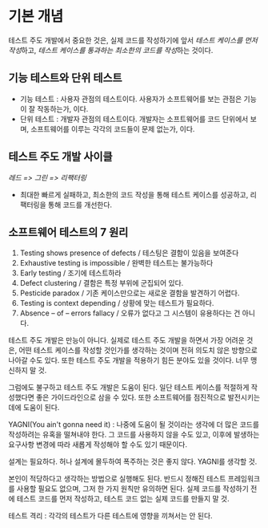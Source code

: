 # 기본 개념

테스트 주도 개발에서 중요한 것은, 실제 코드를 작성하기에 앞서 *테스트 케이스를 먼저 작성*하고, *테스트 케이스를 통과하는 최소한의 코드를 작성*하는 것이다.

## 기능 테스트와 단위 테스트
- 기능 테스트 : 사용자 관점의 테스트이다. 사용자가 소프트웨어를 보는 관점은 기능이 잘 작동하는가, 이다.
- 단위 테스트 : 개발자 관점의 테스트이다. 개발자는 소프트웨어를 코드 단위에서 보며, 소프트웨어를 이루는 각각의 코드들이 문제 없는가, 이다.

## 테스트 주도 개발 사이클
*레드 => 그린 => 리팩터링*
- 최대한 빠르게 실패하고, 최소한의 코드 작성을 통해 테스트 케이스를 성공하고, 리팩터링을 통해 코드를 개선한다.

## 소프트웨어 테스트의 7 원리
1. Testing shows presence of defects / 테스팅은 결함이 있음을 보여준다
2. Exhaustive testing is impossible / 완벽한 테스트는 불가능하다
3. Early testing / 조기에 테스트하라
4. Defect clustering / 결함은 특정 부위에 군집되어 있다.
5. Pesticide paradox / 기존 케이스만으로는 새로운 결함을 발견하기 어렵다.
6. Testing is context depending / 상황에 맞는 테스트가 필요하다.
7. Absence – of – errors fallacy / 오류가 없다고 그 시스템이 유용하다는 건 아니다.

테스트 주도 개발은 만능이 아니다. 실제로 테스트 주도 개발을 하면서 가장 어려운 것은, 어떤 테스트 케이스를 작성할 것인가를 생각하는 것이며 전혀 의도치 않은 방향으로 나아갈 수도 있다. 또한 테스트 주도 개발을 적용하기 힘든 분야도 있을 것이다. 너무 맹신하지 말 것.

그럼에도 불구하고 테스트 주도 개발은 도움이 된다. 일단 테스트 케이스를 적절하게 작성했다면 좋은 가이드라인으로 삼을 수 있다. 또한 소프트웨어를 점진적으로 발전시키는 데에 도움이 된다.

YAGNI(You ain't gonna need it) : 나중에 도움이 될 것이라는 생각에 더 많은 코드를 작성하려는 유혹을 떨쳐내야 한다. 그 코드를 사용하지 않을 수도 있고, 이후에 발생하는 요구사항 변경에 따라 새롭게 작성해야 할 수도 있기 때문이다.

설계는 필요하다. 허나 설계에 몰두하여 폭주하는 것은 좋지 않다. YAGNI를 생각할 것.

본인이 적당하다고 생각하는 방법으로 실행해도 된다. 반드시 정해진 테스트 프레임워크를 사용할 필요도 없으며, 그저 한 가지 원칙만 유의하면 된다. 실제 코드를 작성하기 전에 테스트 코드를 먼저 작성하고, 테스트 코드 없는 실제 코드를 만들지 말 것.

테스트 격리 : 각각의 테스트가 다른 테스트에 영향을 끼쳐서는 안 된다.
